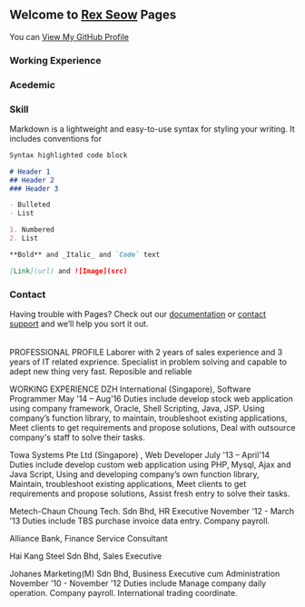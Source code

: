 ## Welcome to [Rex Seow](https://github.com/RexSeowKwenJin) Pages

You can [View My GitHub Profile](https://github.com/RexSeowKwenJin)

### Working Experience

### Acedemic

### Skill

Markdown is a lightweight and easy-to-use syntax for styling your writing. It includes conventions for

```markdown
Syntax highlighted code block

# Header 1
## Header 2
### Header 3

- Bulleted
- List

1. Numbered
2. List

**Bold** and _Italic_ and `Code` text

[Link](url) and ![Image](src)
```

###  Contact


Having trouble with Pages? Check out our [documentation](https://help.github.com/categories/github-pages-basics/) or [contact support](https://github.com/contact) and we’ll help you sort it out.

######

PROFESSIONAL PROFILE
Laborer with 2 years of sales experience and 3 years of IT related exprience. Specialist in problem solving and capable to adept new thing very fast. Reposible and reliable

WORKING EXPERIENCE
DZH International (Singapore), Software Programmer 
May '14 – Aug'16 
Duties include develop stock web application using company framework, Oracle, Shell Scripting, Java, JSP. Using company’s function library, to maintain, troubleshoot existing applications, Meet clients to get requirements and propose solutions, Deal with outsource company's staff to solve their tasks.

Towa Systems Pte Ltd (Singapore) , Web Developer 
July '13 – April'14
Duties include develop custom web application using PHP, Mysql, Ajax and Java Script, Using and developing company’s own function library,  Maintain, troubleshoot existing applications, Meet clients to get requirements and propose solutions, Assist fresh entry to solve their tasks.

Metech-Chaun Choung Tech. Sdn Bhd, HR Executive 
November '12 - March '13
Duties include TBS purchase invoice data entry. Company payroll.  

Alliance Bank, Finance Service Consultant 

Hai Kang Steel Sdn Bhd, Sales Executive 

Johanes Marketing(M) Sdn Bhd, Business Executive cum Administration
November '10 - November '12
Duties include Manage company daily operation. Company payroll. International trading coordinate.
####
